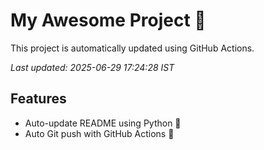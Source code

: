 # My Awesome Project 🚀

This project is automatically updated using GitHub Actions.

_Last updated: 2025-06-29 17:24:28 IST_

## Features
- Auto-update README using Python 🐍
- Auto Git push with GitHub Actions 🤖
